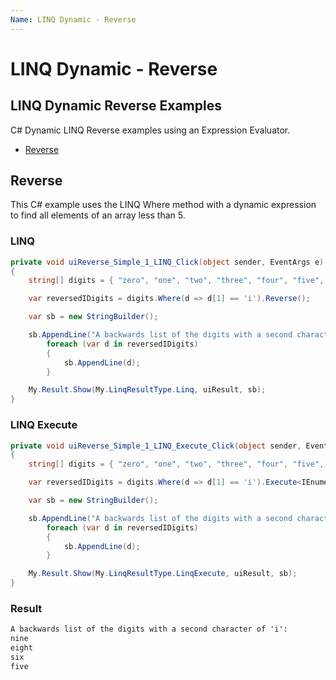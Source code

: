 ```yaml
---
Name: LINQ Dynamic - Reverse
---
```


# LINQ Dynamic - Reverse

## LINQ Dynamic Reverse Examples
C# Dynamic LINQ Reverse examples using an Expression Evaluator.

- [Reverse](#reverse)

## Reverse
This C# example uses the LINQ Where method with a dynamic expression to find all elements of an array less than 5.

### LINQ
```csharp
private void uiReverse_Simple_1_LINQ_Click(object sender, EventArgs e)
{
	string[] digits = { "zero", "one", "two", "three", "four", "five", "six", "seven", "eight", "nine" };

	var reversedIDigits = digits.Where(d => d[1] == 'i').Reverse();

	var sb = new StringBuilder();

	sb.AppendLine("A backwards list of the digits with a second character of 'i':");
		foreach (var d in reversedIDigits)
		{
			sb.AppendLine(d);
		}

	My.Result.Show(My.LinqResultType.Linq, uiResult, sb);
}
```

### LINQ Execute
```csharp
private void uiReverse_Simple_1_LINQ_Execute_Click(object sender, EventArgs e)
{
	string[] digits = { "zero", "one", "two", "three", "four", "five", "six", "seven", "eight", "nine" };

	var reversedIDigits = digits.Where(d => d[1] == 'i').Execute<IEnumerable<string>>("Reverse()");

	var sb = new StringBuilder();

	sb.AppendLine("A backwards list of the digits with a second character of 'i':");
		foreach (var d in reversedIDigits)
		{
			sb.AppendLine(d);
		}

	My.Result.Show(My.LinqResultType.LinqExecute, uiResult, sb);
}
```

### Result
```txt
A backwards list of the digits with a second character of 'i':
nine
eight
six
five
```
